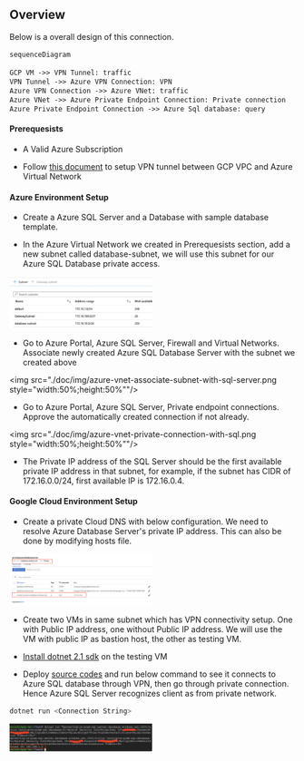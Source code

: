 ##  Overview

Below is a overall design of this connection.

```mermaid
sequenceDiagram

GCP VM ->> VPN Tunnel: traffic
VPN Tunnel ->> Azure VPN Connection: VPN
Azure VPN Connection ->> Azure VNet: traffic
Azure VNet ->> Azure Private Endpoint Connection: Private connection
Azure Private Endpoint Connection ->> Azure Sql database: query
```

####    Prerequesists

-   A Valid Azure Subscription

-   Follow [this document](https://github.com/michael-chi/gcp-hands-on-conversational-ai/blob/master/doc/vpn-setup.md) to setup VPN tunnel between GCP VPC and Azure Virtual Network

####    Azure Environment Setup

-   Create a Azure SQL Server and a Database with sample database template.

-   In the Azure Virtual Network we created in Prerequesists section, add a new subnet called database-subnet, we will use this subnet for our Azure SQL Database private access.

<img src="./doc/img/azure-vnet-create-db-subnet.png" style="width:50%;height:50%"/>

-   Go to Azure Portal, Azure SQL Server, Firewall and Virtual Networks. Associate newly created Azure SQL Database Server with the subnet we created above

<img src="./doc/img/azure-vnet-associate-subnet-with-sql-server.png style="width:50%;height:50%""/>

-   Go to Azure Portal, Azure SQL Server, Private endpoint connections. Approve the automatically created connection if not already.

<img src="./doc/img/azure-vnet-private-connection-with-sql.png style="width:50%;height:50%""/>

-   The Private IP address of the SQL Server should be the first available private IP address in that subnet, for example, if the subnet has CIDR of 172.16.0.0/24, first available IP is 172.16.0.4.

####    Google Cloud Environment Setup

-   Create a private Cloud DNS with below configuration. We need to resolve Azure Database Server's private IP address. This can also be done by modifying hosts file.

<img src="./doc/img/gcp-cloud-dns.png" style="width:50%;height:50%"/>

-   Create two VMs in same subnet which has VPN connectivity setup. One with Public IP address, one without Public IP address. We will use the VM with public IP as bastion host, the other as testing VM.

-   [Install dotnet 2.1 sdk](https://odan.github.io/2018/07/17/aspnet-core-2-ubuntu-setup.html) on the testing VM

-   Deploy [source codes](./src) and run below command to see it connects to Azure SQL database through VPN, then go through private connection. Hence Azure SQL Server recognizes client as from private network.

```bash
dotnet run <Connection String>
```

<img src="./doc/img/connection-test.png" style="width:50%;height:50%"/>
